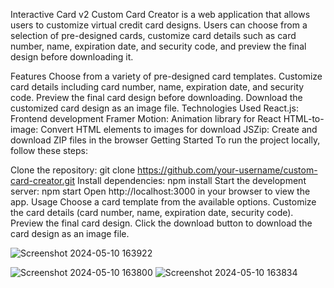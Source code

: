 Interactive Card v2
Custom Card Creator is a web application that allows users to customize virtual credit card designs. Users can choose from a selection of pre-designed cards, customize card details such as card number, name, expiration date, and security code, and preview the final design before downloading it.

Features
Choose from a variety of pre-designed card templates.
Customize card details including card number, name, expiration date, and security code.
Preview the final card design before downloading.
Download the customized card design as an image file.
Technologies Used
React.js: Frontend development
Framer Motion: Animation library for React
HTML-to-image: Convert HTML elements to images for download
JSZip: Create and download ZIP files in the browser
Getting Started
To run the project locally, follow these steps:

Clone the repository: git clone https://github.com/your-username/custom-card-creator.git
Install dependencies: npm install
Start the development server: npm start
Open http://localhost:3000 in your browser to view the app.
Usage
Choose a card template from the available options.
Customize the card details (card number, name, expiration date, security code).
Preview the final card design.
Click the download button to download the card design as an image file.

![Screenshot 2024-05-10 163922](https://github.com/MishSoft/interactive-card-v2/assets/120841642/f092dcd1-a00f-4253-a1cc-26048716ded3)



![Screenshot 2024-05-10 163800](https://github.com/MishSoft/interactive-card-v2/assets/120841642/7fdfc95e-aac2-4460-8333-58ce7533fad8)
![Screenshot 2024-05-10 163834](https://github.com/MishSoft/interactive-card-v2/assets/120841642/3d23aa8b-9bfc-4509-a7d2-ccbad598b6c3)


